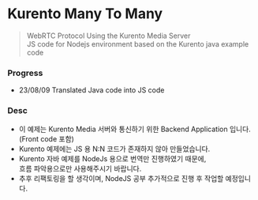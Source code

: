 # Kurento Many To Many

> WebRTC Protocol Using the Kurento Media Server <br>
> JS code for Nodejs environment based on the Kurento java example code 


### Progress
* 23/08/09 Translated Java code into JS code

### Desc
* 이 예제는 Kurento Media 서버와 통신하기 위한 Backend Application 입니다.
  <br> (Front code 포함)
* Kurento 예제에는 JS 용 N:N 코드가 존재하지 않아 만들었습니다.
* Kurento 자바 예제를 NodeJs 용으로 번역만 진행하였기 때문에,<br>
  흐름 파악용으로만 사용해주시기 바랍니다.
* 추후 리팩토링을 할 생각이며, NodeJS 공부 추가적으로 진행 후 작업할 예정입니다.